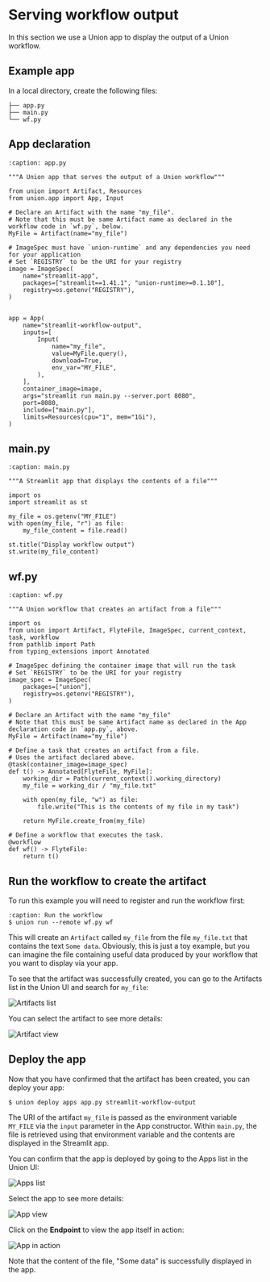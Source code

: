# Serving workflow output

In this section we use a Union app to display the output of a Union workflow.

## Example app

In a local directory, create the following files:

```{code-block} shell
├── app.py
├── main.py
└── wf.py
```

## App declaration

```{code-block} python
:caption: app.py

"""A Union app that serves the output of a Union workflow"""

from union import Artifact, Resources
from union.app import App, Input

# Declare an Artifact with the name "my_file".
# Note that this must be same Artifact name as declared in the workflow code in `wf.py`, below.
MyFile = Artifact(name="my_file")

# ImageSpec must have `union-runtime` and any dependencies you need for your application
# Set `REGISTRY` to be the URI for your registry
image = ImageSpec(
    name="streamlit-app",
    packages=["streamlit==1.41.1", "union-runtime>=0.1.10"],
    registry=os.getenv("REGISTRY"),
)


app = App(
    name="streamlit-workflow-output",
    inputs=[
        Input(
            name="my_file",
            value=MyFile.query(),
            download=True,
            env_var="MY_FILE",
        ),
    ],
    container_image=image,
    args="streamlit run main.py --server.port 8080",
    port=8080,
    include=["main.py"],
    limits=Resources(cpu="1", mem="1Gi"),
)
```

## main.py

```{code-block} python
:caption: main.py

"""A Streamlit app that displays the contents of a file"""

import os
import streamlit as st

my_file = os.getenv("MY_FILE")
with open(my_file, "r") as file:
    my_file_content = file.read()

st.title("Display workflow output")
st.write(my_file_content)

```

## wf.py

```{code-block} python
:caption: wf.py

"""A Union workflow that creates an artifact from a file"""

import os
from union import Artifact, FlyteFile, ImageSpec, current_context, task, workflow
from pathlib import Path
from typing_extensions import Annotated

# ImageSpec defining the container image that will run the task
# Set `REGISTRY` to be the URI for your registry
image_spec = ImageSpec(
    packages=["union"],
    registry=os.getenv("REGISTRY"),
)

# Declare an Artifact with the name "my_file"
# Note that this must be same Artifact name as declared in the App declaration code in `app.py`, above.
MyFile = Artifact(name="my_file")

# Define a task that creates an artifact from a file.
# Uses the artifact declared above.
@task(container_image=image_spec)
def t() -> Annotated[FlyteFile, MyFile]:
    working_dir = Path(current_context().working_directory)
    my_file = working_dir / "my_file.txt"

    with open(my_file, "w") as file:
        file.write("This is the contents of my file in my task")

    return MyFile.create_from(my_file)

# Define a workflow that executes the task.
@workflow
def wf() -> FlyteFile:
    return t()
```

## Run the workflow to create the artifact

To run this example you will need to register and run the workflow first:

```{code-block} shell
:caption: Run the workflow
$ union run --remote wf.py wf
```

This will create an `Artifact` called `my_file` from the file `my_file.txt` that contains the text `Some data`.
Obviously, this is just a toy example, but you can imagine the file containing useful data produced by your workflow that you want to display via your app.

To see that the artifact was successfully created, you can go to the Artifacts list in the Union UI and search for `my_file`:

![Artifacts list](/_static/images/user-guide/core-concepts/serving/serving-workflow-output/artifacts-list.png)

You can select the artifact to see more details:

![Artifact view](/_static/images/user-guide/core-concepts/serving/serving-workflow-output/artifact-view.png)

## Deploy the app

Now that you have confirmed that the artifact has been created, you can deploy your app:

```{code-block} shell
$ union deploy apps app.py streamlit-workflow-output
```

The URI of the artifact `my_file` is passed as the environment variable `MY_FILE` via the `input` parameter in the App constructor.
Within `main.py`, the file is retrieved using that environment variable and the contents are displayed in the Streamlit app.

You can confirm that the app is deployed by going to the Apps list in the Union UI:

![Apps list](/_static/images/user-guide/core-concepts/serving/serving-workflow-output/apps-list.png)

Select the app to see more details:

![App view](/_static/images/user-guide/core-concepts/serving/serving-workflow-output/app-view.png)

Click on the **Endpoint** to view the app itself in action:

![App in action](/_static/images/user-guide/core-concepts/serving/serving-workflow-output/app-in-action.png)

Note that the content of the file, "Some data" is successfully displayed in the app.
